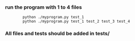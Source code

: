 

### run the program with 1 to 4 files ###
```bs
        python ./myprogram.py test_1
        python ./myprogram.py test_1 test_2 test_3 test_4
```    

### All files and tests should be added in tests/ ###
